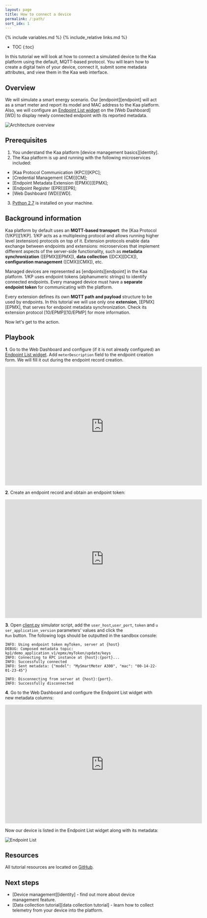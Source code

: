```yaml
---
layout: page
title: How to connect a device
permalink: /:path/
sort_idx: 1
---
```


{% include variables.md %}
{% include_relative links.md %}

* TOC
{:toc}

In this tutorial we will look at how to connect a simulated device to the Kaa platform using the default, MQTT-based protocol.
You will learn how to create a digital twin of your device, connect it, submit some metadata attributes, and view them in the Kaa web interface.


## Overview

We will simulate a smart energy scenario.
Our [endpoint][endpoint] will act as a smart meter and report its model and MAC address to the Kaa platform.
Also, we will configure an [Endpoint List widget][ep-list-widget] on the [Web Dashboard][WD] to display newly connected endpoint with its reported metadata.

![Architecture overview](attach/img/architecture-overview.svg)


## Prerequisites

1. You understand the Kaa platform [device management basics][identity].
2. The Kaa platform is up and running with the following microservices included:
* [Kaa Protocol Communication (KPC)][KPC];
* [Credential Management (CM)][CM];
* [Endpoint Metadata Extension (EPMX)][EPMX];
* [Endpoint Register (EPR)][EPR];
* [Web Dashboard (WD)][WD].
3. [Python 2.7](https://www.python.org/download/releases/2.7/) is installed on your machine.


## Background information

Kaa platform by default uses an **MQTT-based transport**: the [Kaa Protocol (1/KP)][1/KP].
1/KP acts as a multiplexing protocol and allows running higher level (extension) protocols on top of it.
Extension protocols enable data exchange between endpoints and extensions: microservices that implement different aspects of the server-side functionality, such as **metadata synchronization** ([EPMX][EPMX]), **data collection** ([DCX][DCX]), **configuration management** ([CMX][CMX]), etc.

Managed devices are represented as [endpoints][endpoint] in the Kaa platform.
1/KP uses endpoint tokens (alphanumeric strings) to identify connected endpoints.
Every managed device must have a **separate endpoint token** for communicating with the platform.

Every extension defines its own **MQTT path and payload** structure to be used by endpoints.
In this tutorial we will use only one **extension**, [EPMX][EPMX], that serves for endpoint metadata synchronization.
Check its extension protocol [10/EPMP][10/EPMP] for more information.

Now let's get to the action.


## Playbook

**1**. Go to the Web Dashboard and configure (if it is not already configured) an [Endpoint List widget][ep-list-widget].
Add `meterDescription` field to the endpoint creation form. We will fill it out during the endpoint record creation.

<div align="center">
  <iframe width="640" height="385" src="https://www.youtube.com/embed/qMeLZa0emws?rel=0" frameborder="0"
    allow="accelerometer; autoplay; encrypted-media; gyroscope; picture-in-picture" allowfullscreen></iframe>
</div>

**2**. Create an endpoint record and obtain an endpoint token:

<div align="center">
  <iframe width="640" height="385" src="https://www.youtube.com/embed/du7tBJY72xM?rel=0" frameborder="0"
    allow="accelerometer; autoplay; encrypted-media; gyroscope; picture-in-picture" allowfullscreen></iframe>
</div>

**3**. Open [client.py](https://repl.it/@ElenaOlkhovyk/ConnectDeviceToIotPlatform) simulator script, add the `user_host`,`user_port`, `token` and `user_application_version` parameters' values and click the `Run` button. The following logs should be outputted in the sandbox console:

```
INFO: Using endpoint token myToken, server at {host}
DEBUG: Composed metadata topic: kp1/demo_application_v1/epmx/myToken/update/keys
INFO: Connecting to KPC instance at {host}:{port}...
INFO: Successfully connected
INFO: Sent metadata: {"model": "MySmartMeter A300", "mac": "00-14-22-01-23-45"}

INFO: Disconnecting from server at {host}:{port}.
INFO: Successfully disconnected
```

**4**. Go to the Web Dashboard and configure the Endpoint List widget with new metadata columns:

<div align="center">
  <iframe width="640" height="385" src="https://www.youtube.com/embed/ozMnDBzknHQ?rel=0" frameborder="0"
    allow="accelerometer; autoplay; encrypted-media; gyroscope; picture-in-picture" allowfullscreen></iframe>
</div>

Now our device is listed in the Endpoint List widget along with its metadata:

![Endpoint List](attach/img/endpoint-list.png)


## Resources

All tutorial resources are located on [GitHub][code_url].

## Next steps

- [Device management][identity] - find out more about device management feature.
- [Data collection tutorial][data collection tutorial] - learn how to collect telemetry from your device into the platform.


[ep-list-widget]: {{wd_url}}Widgets/#ep-list
[code_url]: https://github.com/kaaproject/kaa/tree/master/doc/Tutorials/connect-device-to-iot-platform/attach/code
